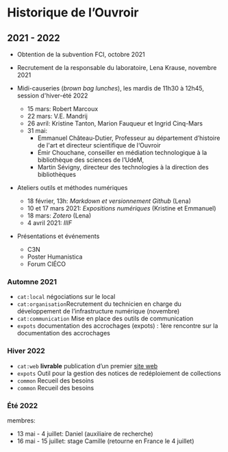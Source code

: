 # Historique de l’Ouvroir



## 2021 - 2022

- Obtention de la subvention FCI, octobre 2021

- Recrutement de la responsable du laboratoire, Lena Krause, novembre 2021

- Midi-causeries (*brown bag lunches*), les mardis de 11h30 à 12h45, session d'hiver-été 2022

  -  15 mars: Robert Marcoux
  -  22 mars: V.E. Mandrij
  -  26 avril: Kristine Tanton, Marion Fauqueur et Ingrid Cinq-Mars
  -  31 mai: 
     -  Emmanuel Château-Dutier, Professeur au  département d’histoire de l'art et directeur scientifique de l‘Ouvroir 
     -  Émir Chouchane, conseiller en médiation technologique à la  bibliothèque des sciences de l’UdeM, 
     -  Martin  Sévigny, directeur des technologies à la direction des bibliothèques

- Ateliers outils et méthodes numériques

  - 18 février, 13h: *Markdown et versionnement Github* (Lena)
  - 10 et 17 mars 2021: *Expositions numériques* (Kristine et Emmanuel)
  - 18 mars: *Zotero* (Lena)
  - 4 avril 2021: *IIIF* 

- Présentations et événements

  - C3N
  - Poster Humanistica
  - Forum CIÉCO

### Automne 2021

- `cat:local` négociations sur le local
- `cat:organisation`Recrutement du technicien en charge du développement de l’infrastructure numérique (novembre)
- `cat:communication` Mise en place des outils de communication
- `expots` documentation des accrochages (expots) : 1ère rencontre sur la documentation des accrochages 

### Hiver 2022

- `cat:web` **livrable** publication d’un premier [site web](https://ouvroir.umontreal.ca/)
- `expots` Outil pour la gestion des notices de redéploiement de collections 
- `common` Recueil des besoins
- `common` Recueil des besoins


### Été 2022

membres: 
- 13 mai - 4 juillet:  Daniel (auxiliaire de recherche)
- 16 mai - 15 juillet: stage Camille (retourne en France le 4 juillet)
